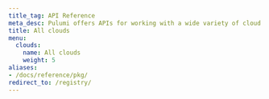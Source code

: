 ```yaml
---
title_tag: API Reference
meta_desc: Pulumi offers APIs for working with a wide variety of cloud platforms. Browse resource-level documentation and examples here.
title: All clouds
menu:
  clouds:
    name: All clouds
    weight: 5
aliases:
- /docs/reference/pkg/
redirect_to: /registry/
---
```

